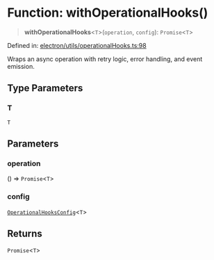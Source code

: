 # Function: withOperationalHooks()

> **withOperationalHooks**\<`T`\>(`operation`, `config`): `Promise`\<`T`\>

Defined in: [electron/utils/operationalHooks.ts:98](https://github.com/Nick2bad4u/Uptime-Watcher/blob/2a45eeb1723f8f7089001af2c92aa07d82dfe7e4/electron/utils/operationalHooks.ts#L98)

Wraps an async operation with retry logic, error handling, and event emission.

## Type Parameters

### T

`T`

## Parameters

### operation

() => `Promise`\<`T`\>

### config

[`OperationalHooksConfig`](../interfaces/OperationalHooksConfig.md)\<`T`\>

## Returns

`Promise`\<`T`\>

